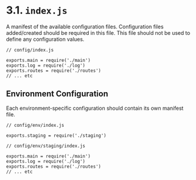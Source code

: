 # 3.1. `index.js`

A manifest of the available configuration files. Configuration files added/created should be required in this file. This file should not be used to define any configuration values.

```es6
// config/index.js

exports.main = require('./main')
exports.log = require('./log')
exports.routes = require('./routes')
// ... etc
```

## Environment Configuration

Each environment-specific configuration should contain its own manifest file.

```es6
// config/env/index.js

exports.staging = require('./staging')
```

```es6
// config/env/staging/index.js

exports.main = require('./main')
exports.log = require('./log')
exports.routes = require('./routes')
// ... etc
```

